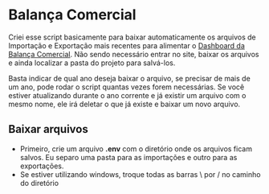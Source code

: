 # Balança Comercial

Criei esse script basicamente para baixar automaticamente os arquivos de Importação e Exportação mais recentes para alimentar o [Dashboard da Balança Comercial](https://app.powerbi.com/view?r=eyJrIjoiNWNlNTJlNTItYjBmMy00NGUwLWIxNWItMjc0MTdhYzUzZjg0IiwidCI6IjVjYzNlODFhLTVjNGUtNGFkOC1iMzMzLTc2ZDQxMTdmNGFlNSJ9). 
Não sendo necessário entrar no site, baixar os arquivos e ainda localizar a pasta do projeto para salvá-los.

Basta indicar de qual ano deseja baixar o arquivo, se precisar de mais de um ano, pode rodar o script quantas vezes forem necessárias.
Se você estiver atualizando durante o ano corrente e já existir um arquivo com o mesmo nome, ele irá deletar o que já existe e baixar um novo arquivo.</p>

## Baixar arquivos 
- Primeiro, crie um arquivo **.env** com o diretório onde os arquivos ficam salvos. Eu separo uma pasta para as importações e outro para as exportações.
- Se estiver utilizando windows, troque todas as barras \ por / no caminho do diretório